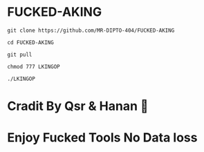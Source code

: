 # FUCKED-AKING
```
git clone https://github.com/MR-DIPTO-404/FUCKED-AKING

cd FUCKED-AKING

git pull

chmod 777 LKINGOP

./LKINGOP
```
# Cradit By Qsr & Hanan 💋

# Enjoy Fucked Tools No Data loss
